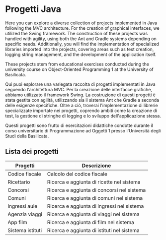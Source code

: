 # Progetti Java

Here you can explore a diverse collection of projects implemented in Java following the MVC architecture. For the creation of graphical interfaces, we utilized the Swing framework. The construction of these projects was handled with agility, using both the Ant and Gradle systems depending on specific needs. Additionally, you will find the implementation of specialized libraries imported into the projects, covering areas such as test creation, logging string management, and the development of the application itself.

These projects stem from educational exercises conducted during the university course on Object-Oriented Programming 1 at the University of Basilicata.

Qui puoi esplorare una variegata raccolta di progetti implementati in Java seguendo l'architettura MVC. Per la creazione delle interfacce grafiche, abbiamo utilizzato il framework Swing. La costruzione di questi progetti è stata gestita con agilità, utilizzando sia il sistema Ant che Gradle a seconda delle esigenze specifiche. Oltre a ciò, troverai l'implementazione di librerie specializzate importate nei progetti, coprendo ambiti come la creazione di test, la gestione di stringhe di logging e lo sviluppo dell'applicazione stessa.

Questi progetti sono frutto di esercitazioni didattiche condotte durante il corso universitario di Programmazione ad Oggetti 1 presso l'Università degli Studi della Basilicata.

## Lista dei progetti

| Progetti | Descrizione |
|----------| ----------- |
| Codice fiscale | Calcolo del codice fiscale |
| Ricettario | Ricerca e aggiunta di ricette nel sistema |
| Concorsi | Ricerca e aggiunta di concorsi nel sistema |
| Comuni | Ricerca e aggiunta di comuni nel sistema |
| Ingressi aule | Ricerca e aggiunta di ingressi nel sistema |
| Agenzia viaggi | Ricerca e aggiunta di viaggi nel sistema |
| App film | Ricerca e aggiunta di film nel sistema |
| Sistema istituti | Ricerca e aggiunta di istituti nel sistema|



